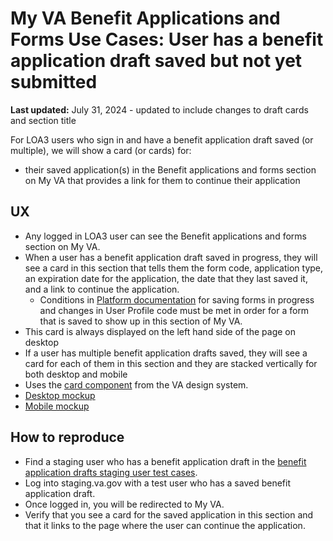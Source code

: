 # My VA Benefit Applications and Forms Use Cases: User has a benefit application draft saved but not yet submitted

**Last updated:** July 31, 2024 - updated to include changes to draft cards and section title

For LOA3 users who sign in and have a benefit application draft saved (or multiple), we will show a card (or cards) for:
- their saved application(s) in the Benefit applications and forms section on My VA that provides a link for them to continue their application

## UX
- Any logged in LOA3 user can see the Benefit applications and forms section on My VA.
- When a user has a benefit application draft saved in progress, they will see a card in this section that tells them the form code, application type, an expiration date for the application, the date that they last saved it, and a link to continue the application.
	- Conditions in [Platform documentation](https://depo-platform-documentation.scrollhelp.site/developer-docs/va-forms-library-how-to-set-up-save-in-progress-si#VAFormsLibrary-HowtosetupSaveInProgress(SiP)-MyVAPage) for saving forms in progress and changes in User Profile code must be met in order for a form that is saved to show up in this section of My VA.
- This card is always displayed on the left hand side of the page on desktop
- If a user has multiple benefit application drafts saved, they will see a card for each of them in this section and they are stacked vertically for both desktop and mobile
- Uses the [card component](https://design.va.gov/components/card) from the VA design system.
- [Desktop mockup](https://www.figma.com/design/15yOY4VEzitxm5tRMDiAzz/My-VA?node-id=1242-26447&t=D9AmNbDyzhvCGW9h-1)
- [Mobile mockup](https://www.figma.com/design/15yOY4VEzitxm5tRMDiAzz/My-VA?node-id=1264-32620&t=D9AmNbDyzhvCGW9h-1)

## How to reproduce
- Find a staging user who has a benefit application draft in the [benefit application drafts staging user test cases](https://github.com/department-of-veterans-affairs/va.gov-team-sensitive/blob/master/Administrative/vagov-users/staging-test-accounts-myvaaudit.md#saved-applications-section).
- Log into staging.va.gov with a test user who has a saved benefit application draft.
- Once logged in, you will be redirected to My VA.
- Verify that you see a card for the saved application in this section and that it links to the page where the user can continue the application.
